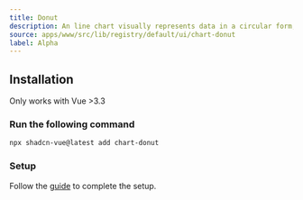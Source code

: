 ```yaml
---
title: Donut
description: An line chart visually represents data in a circular form, similar to a pie chart but with a central void, emphasizing proportions within categories.
source: apps/www/src/lib/registry/default/ui/chart-donut
label: Alpha
---
```


<ComponentPreview name="DonutChartDemo"  />

## Installation

<Callout>
Only works with Vue >3.3
</Callout>

<Steps>

### Run the following command

```bash
npx shadcn-vue@latest add chart-donut
```

### Setup

Follow the [guide](/docs/charts/guide.html#installation) to complete the setup.

</Steps>
